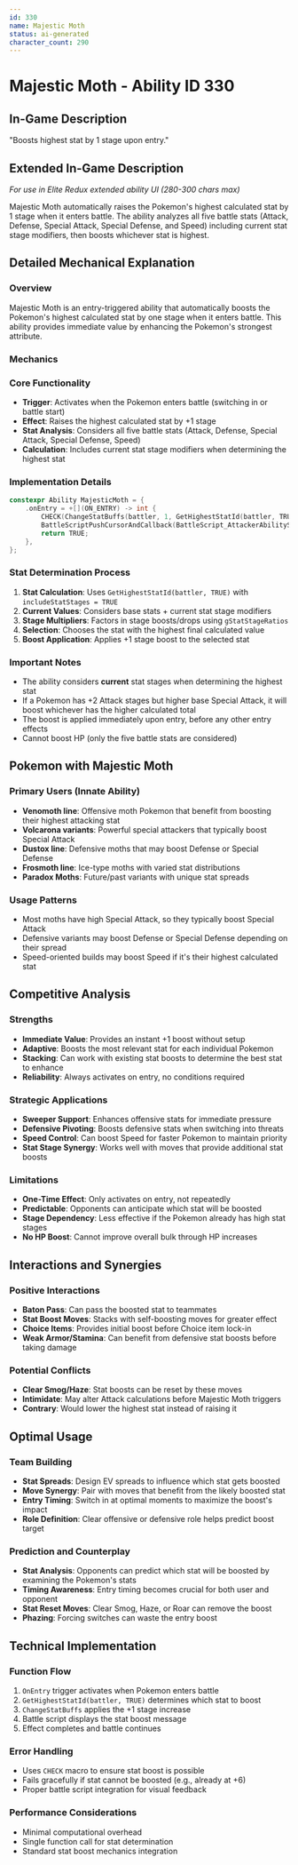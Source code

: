```yaml
---
id: 330
name: Majestic Moth
status: ai-generated
character_count: 290
---
```


# Majestic Moth - Ability ID 330

## In-Game Description
"Boosts highest stat by 1 stage upon entry."

## Extended In-Game Description
*For use in Elite Redux extended ability UI (280-300 chars max)*

Majestic Moth automatically raises the Pokemon's highest calculated stat by 1 stage when it enters battle. The ability analyzes all five battle stats (Attack, Defense, Special Attack, Special Defense, and Speed) including current stat stage modifiers, then boosts whichever stat is highest.

## Detailed Mechanical Explanation

### Overview
Majestic Moth is an entry-triggered ability that automatically boosts the Pokemon's highest calculated stat by one stage when it enters battle. This ability provides immediate value by enhancing the Pokemon's strongest attribute.

### Mechanics

### Core Functionality
- **Trigger**: Activates when the Pokemon enters battle (switching in or battle start)
- **Effect**: Raises the highest calculated stat by +1 stage
- **Stat Analysis**: Considers all five battle stats (Attack, Defense, Special Attack, Special Defense, Speed)
- **Calculation**: Includes current stat stage modifiers when determining the highest stat

### Implementation Details
```cpp
constexpr Ability MajesticMoth = {
    .onEntry = +[](ON_ENTRY) -> int {
        CHECK(ChangeStatBuffs(battler, 1, GetHighestStatId(battler, TRUE), MOVE_EFFECT_AFFECTS_USER, NULL))
        BattleScriptPushCursorAndCallback(BattleScript_AttackerAbilityStatRaiseEnd3);
        return TRUE;
    },
};
```

### Stat Determination Process
1. **Stat Calculation**: Uses `GetHighestStatId(battler, TRUE)` with `includeStatStages = TRUE`
2. **Current Values**: Considers base stats + current stat stage modifiers
3. **Stage Multipliers**: Factors in stage boosts/drops using `gStatStageRatios`
4. **Selection**: Chooses the stat with the highest final calculated value
5. **Boost Application**: Applies +1 stage boost to the selected stat

### Important Notes
- The ability considers **current** stat stages when determining the highest stat
- If a Pokemon has +2 Attack stages but higher base Special Attack, it will boost whichever has the higher calculated total
- The boost is applied immediately upon entry, before any other entry effects
- Cannot boost HP (only the five battle stats are considered)

## Pokemon with Majestic Moth

### Primary Users (Innate Ability)
- **Venomoth line**: Offensive moth Pokemon that benefit from boosting their highest attacking stat
- **Volcarona variants**: Powerful special attackers that typically boost Special Attack
- **Dustox line**: Defensive moths that may boost Defense or Special Defense
- **Frosmoth line**: Ice-type moths with varied stat distributions
- **Paradox Moths**: Future/past variants with unique stat spreads

### Usage Patterns
- Most moths have high Special Attack, so they typically boost Special Attack
- Defensive variants may boost Defense or Special Defense depending on their spread
- Speed-oriented builds may boost Speed if it's their highest calculated stat

## Competitive Analysis

### Strengths
- **Immediate Value**: Provides an instant +1 boost without setup
- **Adaptive**: Boosts the most relevant stat for each individual Pokemon
- **Stacking**: Can work with existing stat boosts to determine the best stat to enhance
- **Reliability**: Always activates on entry, no conditions required

### Strategic Applications
- **Sweeper Support**: Enhances offensive stats for immediate pressure
- **Defensive Pivoting**: Boosts defensive stats when switching into threats
- **Speed Control**: Can boost Speed for faster Pokemon to maintain priority
- **Stat Stage Synergy**: Works well with moves that provide additional stat boosts

### Limitations
- **One-Time Effect**: Only activates on entry, not repeatedly
- **Predictable**: Opponents can anticipate which stat will be boosted
- **Stage Dependency**: Less effective if the Pokemon already has high stat stages
- **No HP Boost**: Cannot improve overall bulk through HP increases

## Interactions and Synergies

### Positive Interactions
- **Baton Pass**: Can pass the boosted stat to teammates
- **Stat Boost Moves**: Stacks with self-boosting moves for greater effect
- **Choice Items**: Provides initial boost before Choice item lock-in
- **Weak Armor/Stamina**: Can benefit from defensive stat boosts before taking damage

### Potential Conflicts
- **Clear Smog/Haze**: Stat boosts can be reset by these moves
- **Intimidate**: May alter Attack calculations before Majestic Moth triggers
- **Contrary**: Would lower the highest stat instead of raising it

## Optimal Usage

### Team Building
- **Stat Spreads**: Design EV spreads to influence which stat gets boosted
- **Move Synergy**: Pair with moves that benefit from the likely boosted stat
- **Entry Timing**: Switch in at optimal moments to maximize the boost's impact
- **Role Definition**: Clear offensive or defensive role helps predict boost target

### Prediction and Counterplay
- **Stat Analysis**: Opponents can predict which stat will be boosted by examining the Pokemon's stats
- **Timing Awareness**: Entry timing becomes crucial for both user and opponent
- **Stat Reset Moves**: Clear Smog, Haze, or Roar can remove the boost
- **Phazing**: Forcing switches can waste the entry boost

## Technical Implementation

### Function Flow
1. `OnEntry` trigger activates when Pokemon enters battle
2. `GetHighestStatId(battler, TRUE)` determines which stat to boost
3. `ChangeStatBuffs` applies the +1 stage increase
4. Battle script displays the stat boost message
5. Effect completes and battle continues

### Error Handling
- Uses `CHECK` macro to ensure stat boost is possible
- Fails gracefully if stat cannot be boosted (e.g., already at +6)
- Proper battle script integration for visual feedback

### Performance Considerations
- Minimal computational overhead
- Single function call for stat determination
- Standard stat boost mechanics integration

